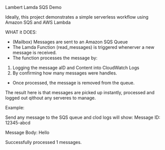 Lambert Lamda SQS Demo





Ideally, this project demonstrates a simple serverless workflow using Amazon SQS and AWS Lambda

WHAT it DOES:

- (Mailbox) Messages are sent to an Amazon SQS Queue
- The Lamda Function (read\_messages) is triggered whenerver a new message is received. 
- The function processes the message by:
1. Logging the message aID and Content into CloudWatch Logs
2. By confirming how many messages were handles. 
- Once processed, the message is removed from the queue. 

The result here is that messages are picked up instantly, processed and logged out qithout any serveres to manage. 

Example:

Send any message to the SQS queue and clod logs will show: Message ID: 12345-abcd

Message Body: Hello 

Successfully processed 1 messages.


